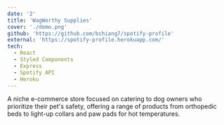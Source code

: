 ```yaml
---
date: '2'
title: 'WagWorthy Supplies'
cover: './demo.png'
github: 'https://github.com/bchiang7/spotify-profile'
external: 'https://spotify-profile.herokuapp.com/'
tech:
  - React
  - Styled Components
  - Express
  - Spotify API
  - Heroku
---
```


A niche e-commerce store focused on catering to dog owners who prioritize their pet's safety, offering a range of products from orthopedic beds to light-up collars and paw pads for hot temperatures.
